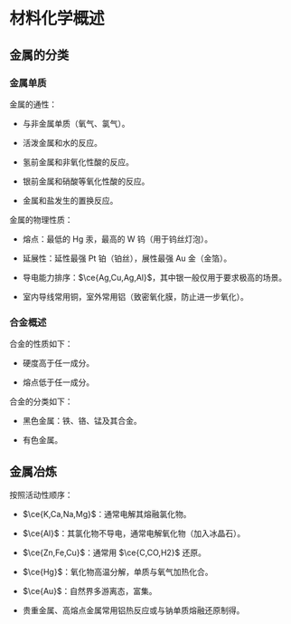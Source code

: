 # 材料化学概述

## 金属的分类

### 金属单质

金属的通性：

- 与非金属单质（氧气、氯气）。

- 活泼金属和水的反应。

- 氢前金属和非氧化性酸的反应。

- 银前金属和硝酸等氧化性酸的反应。

- 金属和盐发生的置换反应。

金属的物理性质：

- 熔点：最低的 Hg 汞，最高的 W 钨（用于钨丝灯泡）。

- 延展性：延性最强 Pt 铂（铂丝），展性最强 Au 金（金箔）。

- 导电能力排序：$\ce{Ag,Cu,Ag,Al}$，其中银一般仅用于要求极高的场景。

- 室内导线常用铜，室外常用铝（致密氧化膜，防止进一步氧化）。

### 合金概述

合金的性质如下：

- 硬度高于任一成分。

- 熔点低于任一成分。

合金的分类如下：

- 黑色金属：铁、铬、锰及其合金。

- 有色金属。

## 金属冶炼

按照活动性顺序：

- $\ce{K,Ca,Na,Mg}$：通常电解其熔融氯化物。

- $\ce{Al}$：其氯化物不导电，通常电解氧化物（加入冰晶石）。

- $\ce{Zn,Fe,Cu}$：通常用 $\ce{C,CO,H2}$ 还原。

- $\ce{Hg}$：氧化物高温分解，单质与氧气加热化合。

- $\ce{Au}$：自然界多游离态，富集。

- 贵重金属、高熔点金属常用铝热反应或与钠单质熔融还原制得。
